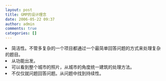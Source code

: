 ```yaml
---
layout: post
title: GMP的设计理念
date: 2006-05-22 09:37
author: admin
comments: true
categories: []
---
```

<li>简洁性。不管多复杂的一个项目都通过一个最简单回答问题的方式来处理复杂的题目。</li>
	<li>从功能出发。</li>
	<li>可以看到整个城市的照片，从城市的角度统一建筑的处理方法。 </li>
	<li>不仅仅就问题回答问题。从问题中找到持续性。 </li>
